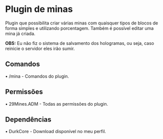 # Plugin de minas

Plugin que possibilita criar várias minas com quaisquer tipos de blocos de forma simples e utilizando porcentagem.
Também é possível editar uma mina já criada.

<strong>OBS:</strong> Eu não fiz o sistema de salvamento dos hologramas, ou seja, caso reinicie o servidor eles irão sumir.

## Comandos
 • /mina - Comandos do plugin.
 
 ## Permissões
 
 • 29Mines.ADM - Todas as permissões do plugin.
 
 ## Dependências
 
 • DurkCore - Download disponível no meu perfil.
